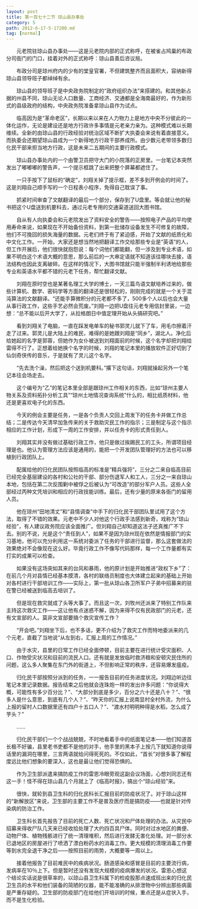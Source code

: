 ```yaml
---
layout: post
title: 第一百七十二节 琼山县办事处
category: 5
path: 2012-6-17-5-17200.md
tag: [normal]
---
```


　　元老院驻琼山县办事处——这是元老院内部的正式称呼，在被雀占鸠巢的布政分司衙门的门口，挂着对外的正式称呼：琼山县善后咨议局。

　　布政分司是琼州府内的少有的堂皇官署，不但建筑整齐而且面积大，容纳新得琼山县领导班子都绰绰有余。

　　琼山县的领导班子是中央政务院制定的“政府组织办法”来搭建的。和其他新占据的州县不同，琼山无论人口数量、工商经济、交通都是全海南最好的，作为新形式的县级政府的结构，中央政务院准备拿琼山县作为试点。

　　临高因为是“革命老区”，长期以来以来在人力物力上是地方中央不分彼此的一体化运作，无论是建设还是地方行政许多事情是元老亲力亲为。这种模式难以长期维续。全新的由琼山县的行政经验对统治区域不断扩大执委会来说有着直接意义。而执委会还期望琼山县成为一个新得地方行政干部养成所。由少数元老带领多数归化民干部来担当地方行政，这是未来二五期间的主要行政模式。

　　琼山县办事处内的一个由警卫员把守大门的小院落的正房里。一台笔记本突然发出了嘟嘟嘟的警告声，一个提示框跳了出来把整个屏幕都遮住了。

　　一只手按下了鼠标的“确定”，刘翔关掉了提示框，差不多到开例会的时间了。这是刘翔自己顺手写的一个日程表小程序，免得自己耽误了事。

　　抓紧时间审查了文献翻译的最后一个部分，保存到了U盘里。等会就让他的秘书把这个U盘送到机要科去，通过元老专用的交通渠道送回大图书馆。

　　自从有人向执委会和元老院发出了资料安全的警告——按照电子产品的平均使用寿命来说，如果现在不开始备份资料，到第一批储存设备发生不可修复的故障，他们不可挽回的损失海量的数据。元老们终于有了紧迫感，开始了文献的纸质化和中文化工作。一开始，大家还是想当然地把翻译工作交给那些专业是“英语”的人，但工作开展后，他们很快就抱怨说：每个词他们都能翻，但一涉及到专业术语，如果不明白这个术语大概的意思，那么前后的一大串定语就不知道该往哪块去接，语法结构也因此支离破碎。在这样的情况下，大图书馆就只能半强制半利诱地给那些专业和英语水平都不错的元老下任务，帮忙翻译文献。

　　刘翔在原时空也是某著名理工大学的博士，一天三篇鸟语文献培养过来的，做些计算机、数学、密码学等方面的翻译还是很轻松的，刚刚完成的就是一个关于混沌算法的文献翻译。“还能手算微积分的元老都不多了，500多个人以后也会大量从事行政工作，这些手艺必然会荒废。”刘翔一边把U盘往元老专用信封里装，一边想：“总不能以后开大学了，从拉格朗日中值定理开始从头搞研究吧。”

　　看到刘翔关了电脑，一直在踩发电单车的秘书郭灵儿就下了车，用毛巾擦着汗走了过来。郭灵儿是大陆上的难民，难得的是她跟刘翔是“同乡”，湖北人。净化后给她起的名字是郭蓉，但她作为女仆被送到刘翔面前的时候，这个名字却把刘翔给雷得不行了。正想着给她换个名字的时候，刘翔的笔记本里的播放软件正好切到了仙剑奇侠传的音乐，于是就有了灵儿这个名字。

　　“先去洗个澡，然后把这个送到机要科。”撂下这句话，刘翔就操起另外一个笔记本往会场走去。

　　这个编号为“乙”的笔记本里全部是跟琼州工作相关的东西，比如“琼州主要人物关系及资料拓扑分析工具”“琼州土地情况查询系统”什么的，相比纸质材料，他还是更喜欢电子化的东西。

　　今天的例会主要是任务，一是各个负责人交回上周发下的任务卡并做工作总结；二是传达今天清早加急传来的关于救助灾民工作的指示；三是制定与这个指示相应的工作计划，形成下一周的工作安排，并以任务卡的形式责任到人。

　　刘翔其实并没有做过基础行政工作，他只是做过挨踢民工的工头，所谓项目经理是也。他认为管理方法应该是通用的，能把一个开发团队管理好的方法也可以移植到行政团队上。

　　配属给他的归化民团队按照临高的标准是“精兵强将”，三分之二来自临高目前已经完全基层建设的各村和公社的干部、部分伤退军人和工人，三分之一来自琼山本地，包括在第二次反围剿中被俘之后被认为“可改造”的部分军户人员。这些人全部经过丙种文凭培训和相应的行政技能训练。最后，还有少量的原来各衙门的留用人员。

　　他在琼州“田地清丈”和“县情调查”中手下的归化民干部团队里试用了这个方法，取得了不错的效果。元老中不少人对他这个行政手法感到新奇，戏称为“琼山经验”，有人建议政务院应该全面推广。但刘翔自己却知道这法子还真推广不下去。别的不说，光是这个“责任到人”，如果不是因为琼州现在依然是情报部门的实习基地，他可以充分利用这一系统对委派了任务的干部进行监督，那么这套做法的效果绝对不会像现在这么好。毕竟行政工作不像写代码那样，每一个工作量都有实打实的成果可以检查。

　　如果没有这场突如其来的台风和暴雨，他的原计划是开始推进“政权下乡”了：在前几个月对县情已经基本摸清，各村的联络员制度也大体建立起来的基础上开始对各村进行干部培训工作——实际上，第一批从琼山各卫所军户子弟中招募来的驻在警已经被送到临高去培训了。

　　但是现在救灾就成了头等大事了。而且这一次，刘牧州还派来了特别工作队来主持这次救灾工作——这让他有点迷惑不解，因为来得不仅有民政部门的元老，还有文宣部的人。莫非文宣部要搞个救灾宣传工作？

　　“开会吧。”刘翔坐下后，也不多话，更不介绍为了救灾工作而特地委派来的几个元老，直截了当地说“从左到右，汇报上周的工作情况。”

　　由于水灾，县里的日常工作已经全面停顿，目前主要在进行统计受灾面积、人口、作物受灾状况和目前的流民人口。还有就是发放临时救济粮和安顿灾民住所的问题，这么多人聚集在东门外的街道上，不但影响正常的秩序，还容易爆发瘟疫。

　　归化民干部按照分派到的任务，一一报告目前的任务进度状况。刘翔边听边往笔记本里记录数据。报告结束之后他就会连珠炮一样的发出许多问题：“你说得大概，可能性有多少百分比？”、“大部分到底是多少，百分之六十还是八十？”、“很多人是什么意思，到底有几个人？”、“昨天你的汇报上说南显村全村外流，为什么上报的留村人口数据里还有四户十五口人？”、“渡水村明明种得是水稻，怎么成了芋头？”

　　……

　　归化民干部们一个个战战兢兢，不时地看着手中的纸面笔记本——他们知道首长极不好骗，县里老书吏都不是他的对手，他手里的黑本子上按几下就知道你说得话里的漏洞在哪里，三言两语就给问得死死的。不仅如此，“首长”对很多事了解程度远比他们想象的要深入，这也是最让他们觉得恐惧的。

　　作为卫生部派遣来搞防疫工作的雷恩冷眼旁观这副会议场面，心想刘同志还有这一手！怪不得在琼山县几个月就上了《临高时报》，搞出个“琼山经验”来。

　　很快，就轮到县卫生科的归化民科长汇报目前的防疫状况了。对于琼山这样的“新解放区”来说，卫生部的主要工作不是普及医疗而是搞防疫——也就是针对传染病的防治工作。

　　卫生科长首先报告了目前的死亡人数、死亡状况和尸体处理的办法。从灾民中招募来得收尸队几天来已经收拾处理了大约四百具尸体。同时对过水地区的粪便、动物尸体、植物残骸进行了统一清理堆积，然后进行发酵无害化处理。对一部分水已退地区的房屋进行了喷洒了漂白粉药水的消毒工作。更大规模的清理消毒工作要等到水完全退干净之后——按照目前的雨势，大概要等一周以上。

　　接着他报告了目前难民中的疾病状况。肠道感染和感冒是目前的主要流行病，发病率在10％上下。但是暂时还没有发现大规模的疫病爆发的状况。雷恩心想这个结论实话说是很草率的，以琼山县卫生科属下的检疫股那点速成班出来的归化民卫生员的水平和他们装备的简陋的仪器，能不能准确的从排泄物中分辨出那些病菌是严重存疑的。卫生部的防疫部门在给他们开培训的时候，重点还是从症状入手，而不是生化检验。
